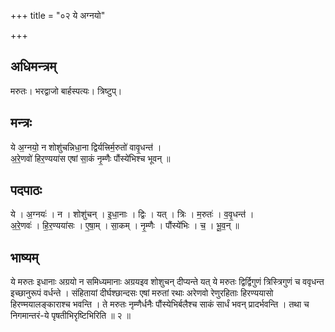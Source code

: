 +++
title = "०२ ये अग्नयो"

+++
## अधिमन्त्रम्
मरुतः। भरद्वाजो बार्हस्पत्यः। त्रिष्टुप्।

## मन्त्रः
ये अ॒ग्नयो॒ न शोशु॑चन्निधा॒ना द्विर्यत्त्रिर्म॒रुतो॑ वावृ॒धन्त॑ ।  
अ॒रे॒णवो॑ हिर॒ण्यया॑स एषां सा॒कं नृ॒म्णैः पौंस्ये॑भिश्च भूवन् ॥

## पदपाठः
ये । अ॒ग्नयः॑ । न । शोशु॑चन् । इ॒धा॒नाः । द्विः । यत् । त्रिः । म॒रुतः॑ । व॒वृ॒धन्त॑ ।  
अ॒रे॒णवः॑ । हि॒र॒ण्यया॑सः । ए॒षा॒म् । सा॒कम् । नृ॒म्णैः । पौंस्ये॑भिः । च॒ । भू॒व॒न् ॥

## भाष्यम्
ये मरुतः इधानाः अग्रयो न समिध्यमानाः अग्रयइव शोशुचन् दीप्यन्ते यत् ये मरुतः द्विर्द्विगुणं त्रिस्त्रिगुणं च ववृधन्त इच्छानुरूपं वर्धन्ते । संहितायां दीर्घश्छान्दसः एषां मरुतां रथाः अरेणवो रेणुरहिताः हिरण्ययासो हिरण्मयालङ्काराश्च भवन्ति । ते मरुतः नृम्णैर्धनैः पौंस्येभिर्बलैश्च साकं सार्धं भवन् प्रादर्भवन्ति । तथा च निगमान्तरं-ये पृषतीभिरृष्टिभिरिति ॥ २ ॥